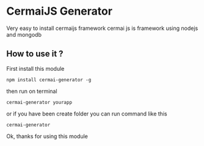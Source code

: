 # CermaiJS Generator
Very easy to install cermaijs framework
cermai js is framework using nodejs and mongodb

## How to use it ?
First install this module
```
npm install cermai-generator -g
```

then run on terminal
```
cermai-generator yourapp
```

or if you have been create folder you can run command like this
```
cermai-generator
```

Ok, thanks for using this module
